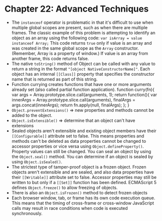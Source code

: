 # Chapter 22: Advanced Techniques
* The `instanceof` operator is problematic in that it's difficult to use when multiple global scopes are present, such as when there are multiple frames. The classic example of this problem is attempting to identify an object as an array using the following code: `var isArray = value instanceof Array;` This code returns `true` only if value is an array and was created in the same global scope as the `Array` constructor. (Remember, Array is a property of window.) If value is an array from another frame, this code returns false.
* The native `toString()` method of Object can be called with any value to return a string in the format `"[object NativeConstructorName]"`. Each object has an internal `[[Class]]` property that specifies the constructor name that is returned as part of this string.
* Function currying creates functions that have one or more arguments already set (also called partial function application). 
      function curry(fn){
        var args = Array.prototype.slice.call(arguments, 1);
        return function(){
          var innerArgs = Array.prototype.slice.call(arguments),
          finalArgs = args.concat(innerArgs);
          return fn.apply(null, finalArgs);
        };
      }
* `Object.preventExtensions()` => new properties and methods cannot be added to the object.
* `Object.isExtensible()` => determine that an object can't have extensions
* Sealed objects aren't extensible and existing object members have their `[[Configurable]]` attribute set to false. This means properties and methods can't be deleted as data properties cannot be changed to accessor properties or vice versa using `Object.defineProperty()`. Property values can still be changed. You can seal an object by using the `Object.seal()` method. You can determine if an object is sealed by using `Object.isSealed()`.
* The strictest type of tamper-proof object is a frozen object. Frozen objects aren't extensible and are sealed, and also data properties have their `[[Writable]]` attribute set to false. Accessor properties may still be written to but only if a `[[Set]]` function has been defined. ECMAScript 5 defines `Object.freeze()` to allow freezing of objects.
* There is also an `Object.isFrozen()` method to detect frozen objects
* Each browser window, tab, or frame has its own code execution queue. This means that the timing of cross-frame or cross-window JavaScript calls may result in race conditions when code is executed synchronously.
